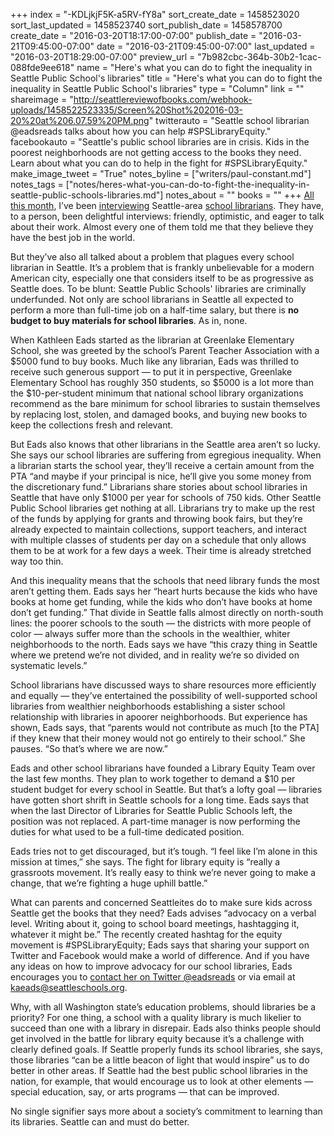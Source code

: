 +++
index = "-KDLjkjF5K-a5RV-fY8a"
sort_create_date = 1458523020
sort_last_updated = 1458523740
sort_publish_date = 1458578700
create_date = "2016-03-20T18:17:00-07:00"
publish_date = "2016-03-21T09:45:00-07:00"
date = "2016-03-21T09:45:00-07:00"
last_updated = "2016-03-20T18:29:00-07:00"
preview_url = "7b982cbc-364b-30b2-1cac-088fde9ee618"
name = "Here's what you can do to fight the inequality in Seattle Public School's libraries"
title = "Here's what you can do to fight the inequality in Seattle Public School's libraries"
type = "Column"
link = ""
shareimage = "http://seattlereviewofbooks.com/webhook-uploads/1458522523335/Screen%20Shot%202016-03-20%20at%206.07.59%20PM.png"
twitterauto = "Seattle school librarian @eadsreads talks about how you can help #SPSLibraryEquity."
facebookauto = "Seattle's public school libraries are in crisis. Kids in the poorest neighborhoods are not getting access to the books they need.  Learn about what you can do to help in the fight for #SPSLibraryEquity."
make_image_tweet = "True"
notes_byline = ["writers/paul-constant.md"]
notes_tags = ["notes/heres-what-you-can-do-to-fight-the-inequality-in-seattle-public-schools-libraries.md"]
notes_about = ""
books = ""
+++
[All this month](http://seattlereviewofbooks.com/notes/2016/03/02/meet-jeffrey-riley-the-school-librarian-at-queen-anne-elementary/), I’ve been [interviewing](http://seattlereviewofbooks.com/notes/2016/03/09/trying-to-make-a-splash-as-a-librarian-bring-cookies/) Seattle-area [school librarians](http://seattlereviewofbooks.com/notes/2016/03/14/give-the-people-what-they-want-ninjas-and-haunted-things/). They have, to a person, been delightful interviews: friendly, optimistic, and eager to talk about their work. Almost every one of them told me that they believe they have the best job in the world. 

But they’ve also all talked about a problem that plagues every school librarian in Seattle. It’s a problem that is frankly unbelievable for a modern American city, especially one that considers itself to be as progressive as Seattle does. To be blunt: Seattle Public Schools' libraries are criminally underfunded. Not only are school librarians in Seattle all expected to perform a more than full-time job on a half-time salary, but there is **no budget to buy materials for school libraries**. As in, none.

When Kathleen Eads started as the librarian at Greenlake Elementary School, she was greeted by the school’s Parent Teacher Association with a $5000 fund to buy books. Much like any librarian, Eads was thrilled to receive such generous support — to put it in perspective, Greenlake Elementary School has roughly 350 students, so $5000 is a lot more than the $10-per-student minimum that national school library organizations recommend as the bare minimum for school libraries to sustain themselves by replacing lost, stolen, and damaged books, and buying new books to keep the collections fresh and relevant.

But Eads also knows that other librarians in the Seattle area aren’t so lucky. She says our school libraries are suffering from egregious inequality. When a librarian starts the school year, they’ll receive a certain amount from the PTA “and maybe if your principal is nice, he’ll give you some money from the discretionary fund.” Librarians share stories about school libraries in Seattle that have only $1000 per year for schools of 750 kids. Other Seattle Public School libraries get nothing at all. Librarians try to make up the rest of the funds by applying for grants and throwing book fairs, but they’re already expected to maintain collections, support teachers, and interact with multiple classes of students per day on a schedule that only allows them to be at work for a few days a week. Their time is already stretched way too thin.

And this inequality means that the schools that need library funds the most aren’t getting them. Eads says her “heart hurts because the kids who have books at home get funding, while the kids who don’t have books at home don’t get funding.” That divide in Seattle falls almost directly on north-south lines: the poorer schools to the south — the districts with more people of color — always suffer more than the schools in the wealthier, whiter neighborhoods to the north. Eads says we have “this crazy thing in Seattle where we pretend we’re not divided, and in reality we’re so divided on systematic levels.” 

School librarians have discussed ways to share resources more efficiently and equally — they’ve entertained the possibility of well-supported school libraries from wealthier neighborhoods establishing a sister school relationship with libraries in apoorer neighborhoods. But experience has shown, Eads says, that “parents would not contribute as much [to the PTA] if they knew that their money would not go entirely to their school.” She pauses. “So that’s where we are now.”

Eads and other school librarians have founded a Library Equity Team over the last few months. They plan to work together to demand a $10 per student budget for every school in Seattle. But that’s a lofty goal — libraries have gotten short shrift in Seattle schools for a long time. Eads says that when the last Director of Libraries for Seattle Public Schools left, the position was not replaced. A part-time manager is now performing the duties for what used to be a full-time dedicated position.

Eads tries not to get discouraged, but it’s tough. “I feel like I’m alone in this mission at times,” she says. The fight for library equity is “really a grassroots movement. It’s really easy to think we’re never going to make a change, that we’re fighting a huge uphill battle.”

What can parents and concerned Seattleites do to make sure kids across Seattle get the books that they need? Eads advises “advocacy on a verbal level. Writing about it, going to school board meetings, hashtagging it, whatever it might be.” The recently created hashtag for the equity movement is #SPSLibraryEquity; Eads says that sharing your support on Twitter and Facebook would make a world of difference. And if you have any ideas on how to improve advocacy for our school libraries, Eads encourages you to [contact her on Twitter @eadsreads](https://twitter.com/eadsreads) or via email at kaeads@seattleschools.org.

Why, with all Washington state’s education problems, should libraries be a priority? For one thing, a school with a quality library is much likelier to succeed than one with a library in disrepair. Eads also thinks people should get involved in the battle for library equity because it’s a challenge with clearly defined goals. If Seattle properly funds its school libraries, she says, those libraries “can be a little beacon of light that would inspire” us to do better in other areas. If Seattle had the best public school libraries in the nation, for example, that would encourage us to look at other elements — special education, say, or arts programs — that can be improved. 

No single signifier says more about a society’s commitment to learning than its libraries. Seattle can and must do better.
